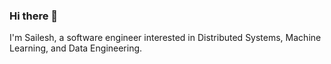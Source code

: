 ### Hi there 👋

I'm Sailesh, a software engineer interested in Distributed Systems, Machine Learning, and Data Engineering. 
